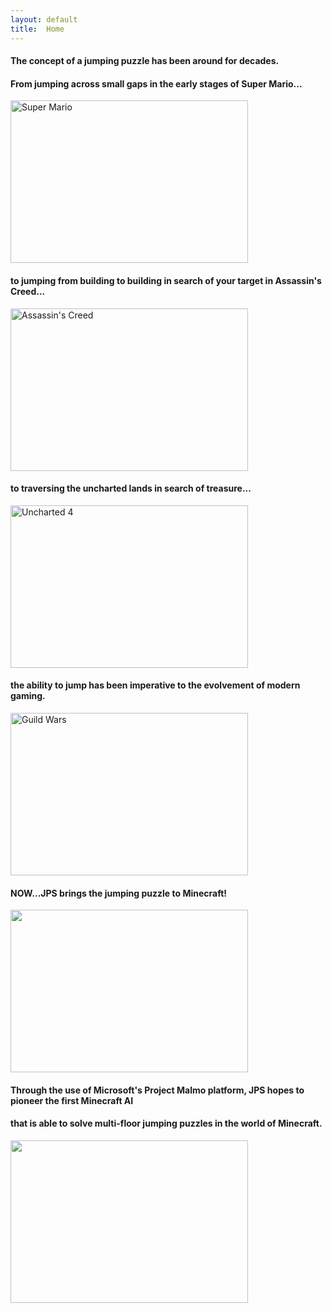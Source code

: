 ```yaml
---
layout: default
title:  Home
---
```

#### The concept of a jumping puzzle has been around for decades. 
#### From jumping across small gaps in the early stages of Super Mario...

<img src="https://www.technologyuk.net/computer-gaming/gaming-landmarks/images/gaming_landmarks_0094.gif" height="260" width="380" alt="Super Mario">

#### to jumping from building to building in search of your target in Assassin's Creed...

<img src="http://www.gamersdecide.com/sites/default/files/authors/u14586/4.jpg" height="260" width="380" alt="Assassin's Creed">

#### to traversing the uncharted lands in search of treasure...

<img src="https://cdn3.vox-cdn.com/uploads/chorus_asset/file/6276971/mad-preview-still-06.0.jpg" height="260" width="380" alt="Uncharted 4">

#### the ability to jump has been imperative to the evolvement of modern gaming.

<img src="http://static.mnium.org/images/contenu/unes/big/gw2_jumping_puzzle_05.jpg" height="260" width="380" alt="Guild Wars">

#### NOW...JPS brings the jumping puzzle to Minecraft!

<img src="https://puu.sh/w0wOH/dfb151d88b.jpg" height="260" width="380">

#### Through the use of Microsoft's Project Malmo platform, JPS hopes to pioneer the first Minecraft AI 
#### that is able to solve multi-floor jumping puzzles in the world of Minecraft. 
<img src="https://i.gyazo.com/0cbaef11b959559d1ad19fd6620dd2b1.png" height="260" width="380">

[quickref]: https://github.com/mundimark/quickrefs/blob/master/HTML.md
